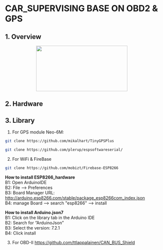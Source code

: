 # CAR_SUPERVISING BASE ON OBD2 & GPS

## 1. Overview

<p align = "center">
<img src = "https://github.com/user-attachments/assets/2bb0d6df-899c-40e8-b7dd-6fe876522e76" width = "300" height = "150" alt = "">


## 2. Hardware 
    
## 3. Library

1. For GPS module Neo-6M:

```bash
git clone https://github.com/mikalhart/TinyGPSPlus
```

```bash
git clone https://github.com/plerup/espsoftwareserial/
```

2. For WiFi & FireBase

```bash
git clone https://github.com/mobizt/Firebase-ESP8266
```

**How to install ESP8266_hardware**  
B1: Open ArduinoIDE  
B2: File --> Preferences  
B3: Board Manager URL: http://arduino.esp8266.com/stable/package_esp8266com_index.json  
B4: manage Board --> search "esp8266" --> install

**How to install Arduino.json7**  
B1: Click on the library tab in the Arduino IDE  
B2: Search for “ArduinoJson”  
B3: Select the version: 7.2.1  
B4: Click install

3. For OBD-II
   https://github.com/ttlappalainen/CAN_BUS_Shield
